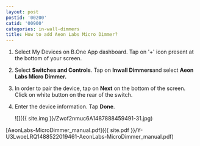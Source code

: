 ```yaml
---
layout: post
postid: '00200'
catid: '00900'
categories: in-wall-dimmers
title: How to add Aeon Labs Micro Dimmer?
---
```


1. Select My Devices on B.One App dashboard. Tap on &#39;+&#39; icon present at the bottom of your screen.

2. Select **Switches and Controls**. Tap on **Inwall Dimmers**and select **Aeon Labs Micro Dimmer.**

3. In order to pair the device, tap on **Next** on the bottom of the screen. Click on white button on the rear of the switch.

4. Enter the device information. Tap **Done**.

    ![]({{ site.img }}/Zwof2nmuc6A1487888459491-31.jpg)

[AeonLabs-MicroDimmer_manual.pdf]({{ site.pdf }}/Y-U3LwoeLRQ1488522019461-AeonLabs-MicroDimmer_manual.pdf)